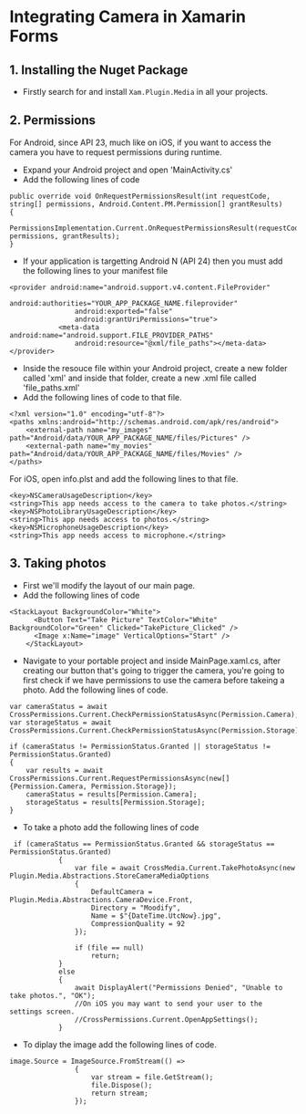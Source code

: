 # Integrating Camera in Xamarin Forms

## 1. Installing the Nuget Package

* Firstly search for and install ```Xam.Plugin.Media``` in all your projects.

## 2. Permissions

For Android, since API 23, much like on iOS, if you want to access the camera you have to request permissions during runtime.

* Expand your Android project and open 'MainActivity.cs'
* Add the following lines of code

```
public override void OnRequestPermissionsResult(int requestCode, string[] permissions, Android.Content.PM.Permission[] grantResults)
{
	PermissionsImplementation.Current.OnRequestPermissionsResult(requestCode, permissions, grantResults);
}
```

* If your application is targetting Android N (API 24) then you must add the following lines to your manifest file

```
<provider android:name="android.support.v4.content.FileProvider" 
                android:authorities="YOUR_APP_PACKAGE_NAME.fileprovider" 
                android:exported="false" 
                android:grantUriPermissions="true">
            <meta-data android:name="android.support.FILE_PROVIDER_PATHS" 
                android:resource="@xml/file_paths"></meta-data>
</provider>
```

* Inside the resouce file within your Android project, create a new folder called 'xml' and inside that folder, create a new .xml file called 'file_paths.xml'
* Add the following lines of code to that file.

```
<?xml version="1.0" encoding="utf-8"?>
<paths xmlns:android="http://schemas.android.com/apk/res/android">
    <external-path name="my_images" path="Android/data/YOUR_APP_PACKAGE_NAME/files/Pictures" />
    <external-path name="my_movies" path="Android/data/YOUR_APP_PACKAGE_NAME/files/Movies" />
</paths>
```

For iOS, open info.plst and add the following lines to that file.

```
<key>NSCameraUsageDescription</key>
<string>This app needs access to the camera to take photos.</string>
<key>NSPhotoLibraryUsageDescription</key>
<string>This app needs access to photos.</string>
<key>NSMicrophoneUsageDescription</key>
<string>This app needs access to microphone.</string>
```

## 3. Taking photos

* First we'll modify the layout of our main page.
* Add the following lines of code

```
<StackLayout BackgroundColor="White">
      <Button Text="Take Picture" TextColor="White" BackgroundColor="Green" Clicked="TakePicture_Clicked" />
      <Image x:Name="image" VerticalOptions="Start" />
    </StackLayout>
```

* Navigate to your portable project and inside MainPage.xaml.cs, after creating our button that's going to trigger the camera, you're going to first check if we have permissions to use the camera before takeing a photo. Add the following lines of code.

```
var cameraStatus = await CrossPermissions.Current.CheckPermissionStatusAsync(Permission.Camera);
var storageStatus = await CrossPermissions.Current.CheckPermissionStatusAsync(Permission.Storage);

if (cameraStatus != PermissionStatus.Granted || storageStatus != PermissionStatus.Granted)
{
    var results = await CrossPermissions.Current.RequestPermissionsAsync(new[] {Permission.Camera, Permission.Storage});
    cameraStatus = results[Permission.Camera];
    storageStatus = results[Permission.Storage];
}
```

* To take a photo add the following lines of code

```
 if (cameraStatus == PermissionStatus.Granted && storageStatus == PermissionStatus.Granted)
            {
                var file = await CrossMedia.Current.TakePhotoAsync(new Plugin.Media.Abstractions.StoreCameraMediaOptions
                {
                    DefaultCamera = Plugin.Media.Abstractions.CameraDevice.Front,
                    Directory = "Moodify",
                    Name = $"{DateTime.UtcNow}.jpg",
                    CompressionQuality = 92
                });

                if (file == null)
                    return;
            }
            else
            {
                await DisplayAlert("Permissions Denied", "Unable to take photos.", "OK");
                //On iOS you may want to send your user to the settings screen.
                //CrossPermissions.Current.OpenAppSettings();
            }
```

* To diplay the image add the following lines of code.

```
image.Source = ImageSource.FromStream(() =>
                {
                    var stream = file.GetStream();
                    file.Dispose();
                    return stream;
                });
```